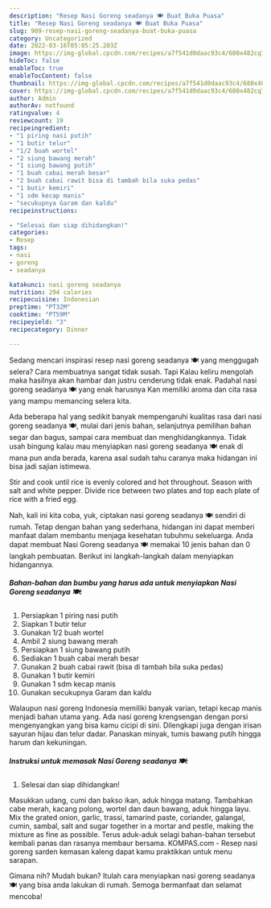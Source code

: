 ```yaml
---
description: "Resep Nasi Goreng seadanya 🍽 Buat Buka Puasa"
title: "Resep Nasi Goreng seadanya 🍽 Buat Buka Puasa"
slug: 909-resep-nasi-goreng-seadanya-buat-buka-puasa
category: Uncategorized
date: 2022-03-16T05:05:25.203Z
image: https://img-global.cpcdn.com/recipes/a7f541d0daac93c4/680x482cq70/nasi-goreng-seadanya-foto-resep-utama.jpg
hideToc: false
enableToc: true
enableTocContent: false
thumbnail: https://img-global.cpcdn.com/recipes/a7f541d0daac93c4/680x482cq70/nasi-goreng-seadanya-foto-resep-utama.jpg
cover: https://img-global.cpcdn.com/recipes/a7f541d0daac93c4/680x482cq70/nasi-goreng-seadanya-foto-resep-utama.jpg
author: Admin
authorAv: notfound
ratingvalue: 4
reviewcount: 19
recipeingredient:
- "1 piring nasi putih"
- "1 butir telur"
- "1/2 buah wortel"
- "2 siung bawang merah"
- "1 siung bawang putih"
- "1 buah cabai merah besar"
- "2 buah cabai rawit bisa di tambah bila suka pedas"
- "1 butir kemiri"
- "1 sdm kecap manis"
- "secukupnya Garam dan kaldu"
recipeinstructions:

- "Selesai dan siap dihidangkan!"
categories:
- Resep
tags:
- nasi
- goreng
- seadanya

katakunci: nasi goreng seadanya 
nutrition: 294 calories
recipecuisine: Indonesian
preptime: "PT32M"
cooktime: "PT59M"
recipeyield: "3"
recipecategory: Dinner

---
```



Sedang mencari inspirasi resep nasi goreng seadanya 🍽 yang menggugah selera? Cara membuatnya sangat tidak susah. Tapi Kalau keliru mengolah maka hasilnya akan hambar dan justru cenderung tidak enak. Padahal nasi goreng seadanya 🍽 yang enak harusnya Kan memiliki aroma dan cita rasa yang mampu memancing selera kita.


Ada beberapa hal yang sedikit banyak mempengaruhi kualitas rasa dari nasi goreng seadanya 🍽, mulai dari jenis bahan, selanjutnya pemilihan bahan segar dan bagus, sampai cara membuat dan menghidangkannya. Tidak usah bingung kalau mau menyiapkan nasi goreng seadanya 🍽 enak di mana pun anda berada, karena asal sudah tahu caranya maka hidangan ini bisa jadi sajian istimewa.

Stir and cook until rice is evenly colored and hot throughout. Season with salt and white pepper. Divide rice between two plates and top each plate of rice with a fried egg.


Nah, kali ini kita coba, yuk, ciptakan nasi goreng seadanya 🍽 sendiri di rumah. Tetap dengan bahan yang sederhana, hidangan ini dapat memberi manfaat dalam membantu menjaga kesehatan tubuhmu sekeluarga. Anda dapat membuat Nasi Goreng seadanya 🍽 memakai 10 jenis bahan dan 0 langkah pembuatan. Berikut ini langkah-langkah dalam menyiapkan hidangannya.

<!--inarticleads1-->

##### Bahan-bahan dan bumbu yang harus ada untuk menyiapkan Nasi Goreng seadanya 🍽:

1. Persiapkan 1 piring nasi putih
1. Siapkan 1 butir telur
1. Gunakan 1/2 buah wortel
1. Ambil 2 siung bawang merah
1. Persiapkan 1 siung bawang putih
1. Sediakan 1 buah cabai merah besar
1. Gunakan 2 buah cabai rawit (bisa di tambah bila suka pedas)
1. Gunakan 1 butir kemiri
1. Gunakan 1 sdm kecap manis
1. Gunakan secukupnya Garam dan kaldu


Walaupun nasi goreng Indonesia memiliki banyak varian, tetapi kecap manis menjadi bahan utama yang. Ada nasi goreng krengsengan dengan porsi mengenyangkan yang bisa kamu cicipi di sini. Dilengkapi juga dengan irisan sayuran hijau dan telur dadar. Panaskan minyak, tumis bawang putih hingga harum dan kekuningan. 

<!--inarticleads2-->

##### Instruksi untuk memasak Nasi Goreng seadanya 🍽:


1. Selesai dan siap dihidangkan!

Masukkan udang, cumi dan bakso ikan, aduk hingga matang. Tambahkan cabe merah, kacang polong, wortel dan daun bawang, aduk hingga layu. Mix the grated onion, garlic, trassi, tamarind paste, coriander, galangal, cumin, sambal, salt and sugar together in a mortar and pestle, making the mixture as fine as possible. Terus aduk-aduk selagi bahan-bahan tersebut kembali panas dan rasanya membaur bersama. KOMPAS.com - Resep nasi goreng sarden kemasan kaleng dapat kamu praktikkan untuk menu sarapan. 

Gimana nih? Mudah bukan? Itulah cara menyiapkan nasi goreng seadanya 🍽 yang bisa anda lakukan di rumah. Semoga bermanfaat dan selamat mencoba!
